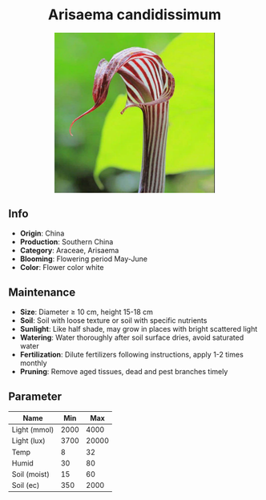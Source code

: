 <h1 align='center'>Arisaema candidissimum</h1>
<p align="center">
    <img 
        align='center'
        width='320'
        src="../images/arisaema candidissimum.png" 
        alt='Arisaema candidissimum' />
</p>

## Info

 - **Origin**: China
 - **Production**: Southern China
 - **Category**: Araceae, Arisaema
 - **Blooming**: Flowering period May-June
 - **Color**: Flower color white

## Maintenance

 - **Size**: Diameter ≥ 10 cm, height 15-18 cm
 - **Soil**: Soil with loose texture or soil with specific nutrients
 - **Sunlight**: Like half shade, may grow in places with bright scattered light
 - **Watering**: Water thoroughly after soil surface dries, avoid saturated water
 - **Fertilization**: Dilute fertilizers following instructions, apply 1-2 times monthly
 - **Pruning**: Remove aged tissues, dead and pest branches timely

## Parameter

| Name         | Min  | Max   |
|--------------|------|-------|
| Light (mmol) | 2000 | 4000  |
| Light (lux)  | 3700 | 20000 |
| Temp         | 8    | 32    |
| Humid        | 30   | 80    |
| Soil (moist) | 15   | 60    |
| Soil (ec)    | 350  | 2000  |